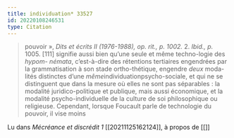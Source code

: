 ```yaml
---
title: individuation* 33527
id: 20220108246531
type: Citation
---
```


> pouvoir », *Dits et écrits II (1976-1988), op. rit., p. 1002.* 2. *Ibid., p.* 1005. [111] signifie aussi bien qu’une seule et même techno-logie des *hypom- némata*, c’est-à-dire des rétentions tertiaires engendrées par la grammatisation à son stade ortho-thétique, engendre *deux* moda- lités distinctes d’une *même*individuationpsycho-sociale, et qui ne se distinguent que dans la mesure où elles ne sont pas séparables : la modalité juridico-politique et publique, mais aussi économique, et la modalité psycho-individuelle de la culture de soi philosophique ou religieuse. Cependant, lorsque Foucault parle de technologie du pouvoir, il vise moins

Lu dans *Mécréance et discrédit 1* [[20211125162124]], à propos de [[]]